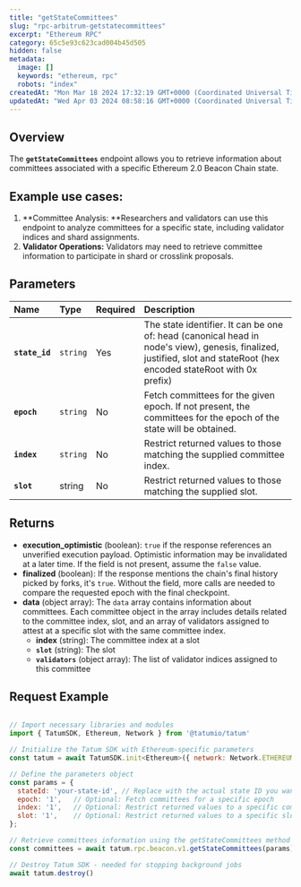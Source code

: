 ```yaml
---
title: "getStateCommittees"
slug: "rpc-arbitrum-getstatecommittees"
excerpt: "Ethereum RPC"
category: 65c5e93c623cad004b45d505
hidden: false
metadata: 
  image: []
  keywords: "ethereum, rpc"
  robots: "index"
createdAt: "Mon Mar 18 2024 17:32:19 GMT+0000 (Coordinated Universal Time)"
updatedAt: "Wed Apr 03 2024 08:58:16 GMT+0000 (Coordinated Universal Time)"
---
```

## Overview

The **`getStateCommittees`** endpoint allows you to retrieve information about committees associated with a specific Ethereum 2.0 Beacon Chain state.

## Example use cases:

1. **Committee Analysis: **Researchers and validators can use this endpoint to analyze committees for a specific state, including validator indices and shard assignments.
2. **Validator Operations:** Validators may need to retrieve committee information to participate in shard or crosslink proposals.

## Parameters

| Name           | Type     | Required | Description                                                                                                                                                            |
| :------------- | :------- | :------- | :--------------------------------------------------------------------------------------------------------------------------------------------------------------------- |
| **`state_id`** | `string` | Yes      | The state identifier. It can be one of: head (canonical head in node's view), genesis, finalized, justified, slot and stateRoot (hex encoded stateRoot with 0x prefix) |
| **`epoch`**    | `string` | No       | Fetch committees for the given epoch. If not present, the committees for the epoch of the state will be obtained.                                                      |
| **`index`**    | `string` | No       | Restrict returned values to those matching the supplied committee index.                                                                                               |
| **`slot`**     | string   | No       | Restrict returned values to those matching the supplied slot.                                                                                                          |

## Returns

- **execution_optimistic** (boolean): `true` if the response references an unverified execution payload. Optimistic information may be invalidated at a later time. If the field is not present, assume the `false` value.
- **finalized** (boolean): If the response mentions the chain's final history picked by forks, it's `true`. Without the field, more calls are needed to compare the requested epoch with the final checkpoint.
- **data**  (object array): The `data` array contains information about committees. Each committee object in the array includes details related to the committee index, slot, and an array of validators assigned to attest at a specific slot with the same committee index.
  - **index** (string): The committee index at a slot
  - **`slot`** (string): The slot
  - **`validators`** (object array): The list of validator indices assigned to this committee

## Request Example

```Text cURL

```
```javascript JS SDK
// Import necessary libraries and modules
import { TatumSDK, Ethereum, Network } from '@tatumio/tatum'

// Initialize the Tatum SDK with Ethereum-specific parameters
const tatum = await TatumSDK.init<Ethereum>({ network: Network.ETHEREUM })

// Define the parameters object
const params = {
  stateId: 'your-state-id', // Replace with the actual state ID you want to use
  epoch: '1',   // Optional: Fetch committees for a specific epoch
  index: '1',   // Optional: Restrict returned values to a specific committee index
  slot: '1',    // Optional: Restrict returned values to a specific slot
};

// Retrieve committees information using the getStateCommittees method
const committees = await tatum.rpc.beacon.v1.getStateCommittees(params);

// Destroy Tatum SDK - needed for stopping background jobs
await tatum.destroy()
```
